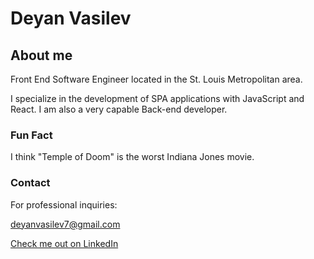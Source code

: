 # Deyan Vasilev

## About me

Front End Software Engineer located in the St. Louis Metropolitan area.

I specialize in the development of SPA applications with JavaScript and React. I am also a very capable Back-end developer.

### Fun Fact

I think "Temple of Doom" is the worst Indiana Jones movie.

### Contact

For professional inquiries:

deyanvasilev7@gmail.com

[Check me out on LinkedIn](https://www.linkedin.com/in/deyan-vasilev/)

